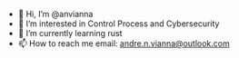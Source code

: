 - 👋 Hi, I’m @anvianna
- 👀 I’m interested in Control Process and Cybersecurity
- 🌱 I’m currently learning rust
- 📫 How to reach me email: andre.n.vianna@outlook.com

<!---
anvianna/anvianna is a ✨ special ✨ repository because its `README.md` (this file) appears on your GitHub profile.
You can click the Preview link to take a look at your changes.
--->
